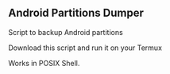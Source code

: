 ## Android Partitions Dumper

Script to backup Android partitions

Download this script and run it on your Termux

Works in POSIX Shell.


